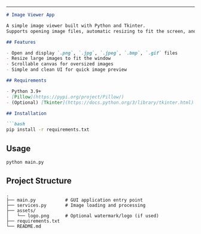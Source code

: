 
---

````markdown
# Image Viewer App

A simple image viewer built with Python and Tkinter.  
Supports opening image files, automatic resizing to fit the screen, and basic canvas interaction.

## Features

- Open and display `.png`, `.jpg`, `.jpeg`, `.bmp`, `.gif` files
- Resize large images to fit the window
- Scrollable canvas for oversized images
- Simple and clean UI for quick image preview

## Requirements

- Python 3.9+
- [Pillow](https://pypi.org/project/Pillow/)
- (Optional) [Tkinter](https://docs.python.org/3/library/tkinter.html) (preinstalled with most Python distributions)

## Installation

```bash
pip install -r requirements.txt
````

## Usage

```bash
python main.py
```

## Project Structure

```
.
├── main.py           # GUI application entry point
├── services.py       # Image loading and processing
├── assets/
│   └── logo.png      # Optional watermark/logo (if used)
├── requirements.txt
└── README.md
```
